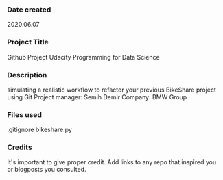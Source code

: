 ### Date created
2020.06.07

### Project Title
Github Project Udacity Programming for Data Science

### Description
simulating a realistic workflow to refactor your previous BikeShare project using Git
Project manager: Semih Demir
Company: BMW Group


### Files used
.gitignore
bikeshare.py

### Credits
It's important to give proper credit. Add links to any repo that inspired you or blogposts you consulted.
